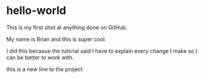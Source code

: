 # hello-world
This is my first shot at anything done on GitHub.

My name is Brian and this is super cool.

I did this becasue the tutorial said I have to explain every change I make so I can be better to work with.

this is a new line to the project